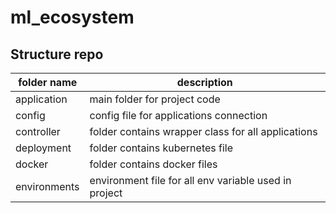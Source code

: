 # ml_ecosystem

## Structure repo 
|folder name|description|
|---|---|
|application|main folder for project code|
|config|config file for applications connection|
|controller|folder contains wrapper class for all applications|
|deployment|folder contains kubernetes file|
|docker|folder contains docker files|
|environments|environment file for all env variable used in project|
